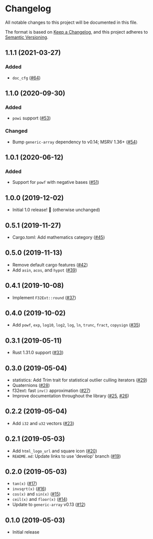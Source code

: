 # Changelog
All notable changes to this project will be documented in this file.

The format is based on [Keep a Changelog](https://keepachangelog.com/en/1.0.0/),
and this project adheres to [Semantic Versioning](https://semver.org/spec/v2.0.0.html).

## 1.1.1 (2021-03-27)
### Added
- `doc_cfg` ([#64])

[#64]: https://github.com/tarcieri/micromath/pull/64

## 1.1.0 (2020-09-30)
### Added
- `powi` support ([#53])

### Changed
- Bump `generic-array` dependency to v0.14; MSRV 1.36+ ([#54])

[#54]: https://github.com/tarcieri/micromath/pull/54
[#53]: https://github.com/tarcieri/micromath/pull/53

## 1.0.1 (2020-06-12)
### Added
- Support for `powf` with negative bases ([#51])

[#51]: https://github.com/tarcieri/micromath/pull/51

## 1.0.0 (2019-12-02)
- Initial 1.0 release! 🎉 (otherwise unchanged)

## 0.5.1 (2019-11-27)
- Cargo.toml: Add mathematics category ([#45])

[#45]: https://github.com/tarcieri/micromath/pull/45

## 0.5.0 (2019-11-13)
- Remove default cargo features ([#42])
- Add `asin`, `acos`, and `hypot` ([#39])

[#42]: https://github.com/tarcieri/micromath/pull/42
[#39]: https://github.com/tarcieri/micromath/pull/39

## 0.4.1 (2019-10-08)
- Implement `F32Ext::round` ([#37])

[#37]: https://github.com/tarcieri/micromath/pull/37

## 0.4.0 (2019-10-02)
- Add `powf`, `exp`, `log10`, `log2`, `log`, `ln`, `trunc`, `fract`, `copysign` ([#35])

[#35]: https://github.com/tarcieri/micromath/pull/35

## 0.3.1 (2019-05-11)
- Rust 1.31.0 support ([#33])

[#33]: https://github.com/tarcieri/micromath/pull/33

## 0.3.0 (2019-05-04)
- statistics: Add Trim trait for statistical outlier culling iterators ([#29])
- Quaternions ([#28])
- f32ext: fast `inv()` approximation ([#27])
- Improve documentation throughout the library ([#25], [#26])

[#29]: https://github.com/tarcieri/micromath/pull/29
[#28]: https://github.com/tarcieri/micromath/pull/28
[#27]: https://github.com/tarcieri/micromath/pull/27
[#26]: https://github.com/tarcieri/micromath/pull/26
[#25]: https://github.com/tarcieri/micromath/pull/25

## 0.2.2 (2019-05-04)
- Add `i32` and `u32` vectors ([#23])

[#23]: https://github.com/tarcieri/micromath/pull/23

## 0.2.1 (2019-05-03)
- Add `html_logo_url` and square icon ([#20])
- `README.md`: Update links to use 'develop' branch ([#19])

[#20]: https://github.com/tarcieri/micromath/pull/20
[#19]: https://github.com/tarcieri/micromath/pull/19

## 0.2.0 (2019-05-03)
- `tan(x)` ([#17])
- `invsqrt(x)` ([#16])
- `cos(x)` and `sin(x)` ([#15])
- `ceil(x)` and `floor(x)` ([#14])
- Update to `generic-array` v0.13 ([#12])

[#17]: https://github.com/tarcieri/micromath/pull/17
[#16]: https://github.com/tarcieri/micromath/pull/16
[#15]: https://github.com/tarcieri/micromath/pull/15
[#14]: https://github.com/tarcieri/micromath/pull/14
[#12]: https://github.com/tarcieri/micromath/pull/12

## 0.1.0 (2019-05-03)
- Initial release
